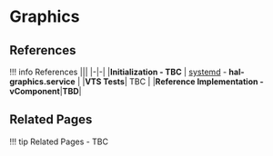 
# Graphics

## References

!!! info References
    |||
    |-|-|
    |**Initialization - TBC** | [systemd](../../../vsi/systemd/current/systemd.md) - **hal-graphics.service** |
    |**VTS Tests**| TBC |
    |**Reference Implementation - vComponent**|**TBD**|

## Related Pages

!!! tip Related Pages
    - TBC
